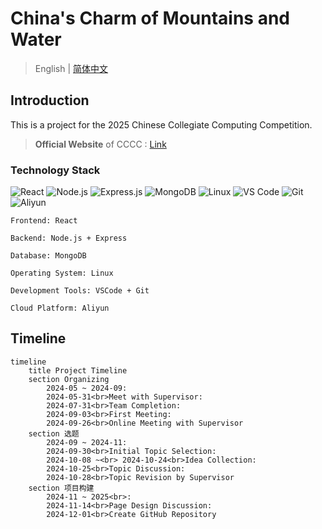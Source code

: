 # China's Charm of Mountains and Water

> English | [简体中文](README_CN-zh.md)

## Introduction

This is a project for the 2025 Chinese Collegiate Computing Competition.

> **Official Website** of CCCC : [Link](https://jsjds.blcu.edu.cn/index.htm)

### Technology Stack

![React](https://img.shields.io/badge/react-%2320232a.svg?style=for-the-badge&logo=react&logoColor=%2361DAFB)
![Node.js](https://img.shields.io/badge/node.js-6DA55F?style=for-the-badge&logo=node.js&logoColor=white)
![Express.js](https://img.shields.io/badge/express.js-%23404d59.svg?style=for-the-badge&logo=express&logoColor=%2361DAFB)
![MongoDB](https://img.shields.io/badge/MongoDB-%234ea94b.svg?style=for-the-badge&logo=mongodb&logoColor=white)
![Linux](https://img.shields.io/badge/Linux-FCC624?style=for-the-badge&logo=linux&logoColor=black)
![VS Code](https://img.shields.io/badge/Visual%20Studio%20Code-0078d7.svg?style=for-the-badge&logo=visual-studio-code&logoColor=white)
![Git](https://img.shields.io/badge/git-%23F05033.svg?style=for-the-badge&logo=git&logoColor=white)
![Aliyun](https://img.shields.io/badge/Aliyun-FF6A00?style=for-the-badge&logo=aliyun&logoColor=white)

```
Frontend: React

Backend: Node.js + Express

Database: MongoDB

Operating System: Linux

Development Tools: VSCode + Git

Cloud Platform: Aliyun

```

## Timeline

```mermaid
timeline
    title Project Timeline
    section Organizing
        2024-05 ~ 2024-09:
        2024-05-31<br>Meet with Supervisor:
        2024-07-31<br>Team Completion:
        2024-09-03<br>First Meeting:
        2024-09-26<br>Online Meeting with Supervisor
    section 选题
        2024-09 ~ 2024-11:
        2024-09-30<br>Initial Topic Selection:
        2024-10-08 ~<br> 2024-10-24<br>Idea Collection:
        2024-10-25<br>Topic Discussion:
        2024-10-28<br>Topic Revision by Supervisor
    section 项目构建
        2024-11 ~ 2025<br>:
        2024-11-14<br>Page Design Discussion:
        2024-12-01<br>Create GitHub Repository
```

